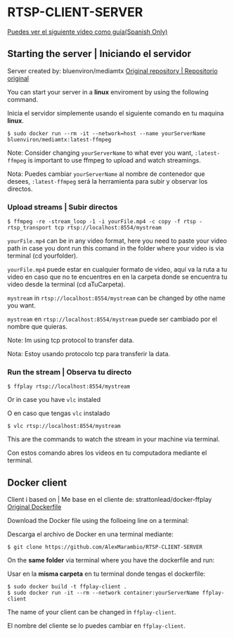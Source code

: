 # RTSP-CLIENT-SERVER
[Puedes ver el siguiente video como guía(Spanish Only)](https://www.youtube.com/watch?v=nHReaW27Lsk)

## Starting the server | Iniciando el servidor

Server created by: bluenviron/mediamtx
[Original repository | Repositorio original](https://github.com/bluenviron/mediamtx?tab=readme-ov-file)

You can start your server in a **linux** enviroment by using the following command.

Inicia el servidor simplemente usando el siguiente comando en tu maquina **linux**.

    $ sudo docker run --rm -it --network=host --name yourServerName bluenviron/mediamtx:latest-ffmpeg
Note: Consider changing `yourServerName` to what ever you want, `:latest-ffmpeg` is important to use ffmpeg to upload and watch streamings.

Nota: Puedes cambiar `yourServerName` al nombre de contenedor que desees, `:latest-ffmpeg` será la herramienta para subir y observar los directos.

### **Upload streams | Subir directos**

    $ ffmpeg -re -stream_loop -1 -i yourFile.mp4 -c copy -f rtsp -rtsp_transport tcp rtsp://localhost:8554/mystream

`yourFile.mp4` can be in any video format, here you need to paste your video path in case you dont run this comand in the folder where your video is via terminal (cd yourfolder).

`yourFile.mp4` puede estar en cualquier formato de video, aquí va la ruta a tu video en caso que no te encuentres en en la carpeta donde se encuentra tu video desde la terminal (cd aTuCarpeta).

`mystream` in `rtsp://localhost:8554/mystream` can be changed by othe name you want.

`mystream` en `rtsp://localhost:8554/mystream` puede ser cambiado por el nombre que quieras.

Note: Im using tcp protocol to transfer data.

Nota: Estoy usando protocolo tcp para transferir la data.

### **Run the stream | Observa tu directo**

    $ ffplay rtsp://localhost:8554/mystream
Or in case you have `vlc` instaled

O en caso que tengas `vlc` instalado

    $ vlc rtsp://localhost:8554/mystream
This are the commands to watch the stream in your machine via terminal.

Con estos comando abres los videos en tu computadora mediante el terminal.

## Docker client
Client i based on | Me base en el cliente de: strattonlead/docker-ffplay
[Original Dockerfile](https://github.com/strattonlead/docker-ffplay)

Download the Docker file using the folloeing line on a terminal:

Descarga el archivo de Docker en una terminal mediante:

    $ git clone https://github.com/AlexMarambio/RTSP-CLIENT-SERVER

On the **same folder** via terminal where you have the dockerfile and run:

Usar en la **misma carpeta** en tu terminal donde tengas el dockerfile:

    $ sudo docker build -t ffplay-client .
    $ sudo docker run -it --rm --network container:yourServerName ffplay-client
The name of your client can be changed in `ffplay-client`.

El nombre del cliente se lo puedes cambiar en `ffplay-client`.



